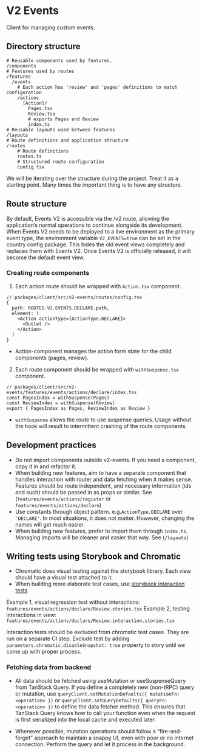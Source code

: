 # V2 Events

Client for managing custom events.

## Directory structure

```
# Reusable components used by features.
/components
# Features used by routes
/features
  /events
    # Each action has 'review' and 'pages' definitions to match configuration
    /actions
      [Action]/
        Pages.tsx
        Review.tsx
        # exports Pages and Review
        index.ts
# Reusable layouts used between features
/layouts
# Route definitions and application structure
/routes
    # Route definitions
    routes.ts
    # Structured route configuration
    config.tsx
```

We will be iterating over the structure during the project. Treat it as a starting point. Many times the important thing is to have any structure.

## Route structure

By default, Events V2 is accessible via the /v2 route, allowing the application’s normal operations to continue alongside its development. When Events V2 needs to be deployed to a live environment as the primary event type, the environment variable `V2_EVENTS=true` can be set in the country config package. This hides the old event views completely and replaces them with Events V2. Once Events V2 is officially released, it will become the default event view.

### Creating route components

1. Each action route should be wrapped with `Action.tsx` component.

```tsx
// packages/client/src/v2-events/routes/config.tsx
{
  path: ROUTES.V2.EVENTS.DECLARE.path,
  element: (
    <Action actionType={ActionType.DECLARE}>
      <Outlet />
    </Action>
  )
}
```

- Action-component manages the action form state for the child components (pages, review).

2. Each route component should be wrapped with `withSuspense.tsx` component.

```tsx
// packages/client/src/v2-events/features/events/actions/declare/index.tsx
const PagesIndex = withSuspense(Pages)
const ReviewIndex = withSuspense(Review)
export { PagesIndex as Pages, ReviewIndex as Review }
```

- `withSuspense` allows the route to use suspense queries. Usage without the hook will result to intermittent crashing of the route components.

## Development practices

- Do not import components outside v2-events. If you need a component, copy it in and refactor it.
- When building new features, aim to have a separate component that handles interaction with router and data fetching when it makes sense. Features should be route independent, and necessary information (ids and such) should be passed in as props or similar. See (`features/events/actions/register` or `features/events/actions/declare`)
- Use constants through object pattern. e.g.`ActionType.DECLARE` over `'DECLARE'`. In most situations, it does not matter. However, changing the names will get much easier.
- When building new features, prefer to import them through `index.ts`. Managing imports will be cleaner and easier that way. See (`/layouts`)

## Writing tests using Storybook and Chromatic

- Chromatic does visual testing against the storybook library. Each view should have a visual test attached to it.
- When building more elaborate test cases, use [storybook interaction tests](https://storybook.js.org/docs/writing-tests/component-testing#write-a-component-test)

Example 1, visual regression test without interactions: `features/events/actions/declare/Review.stories.tsx`
Example 2, testing interactions in view: `features/events/actions/declare/Review.interaction.stories.tsx`

Interaction tests should be excluded from chromatic test cases. They are run on a separate CI step.
Exclude test by adding `parameters.chromatic.disableSnapshot: true` property to story until we come up with proper process.

### Fetching data from backend

- All data should be fetched using useMutation or useSuspenseQuery from TanStack Query. If you define a completely new (non-tRPC) query or mutation, use `queryClient.setMutationDefaults({ mutationFn: <operation> })` or `queryClient.setQueryDefaults({ queryFn: <operation> })` to define the data fetcher method. This ensures that TanStack Query knows how to call your function even when the request is first serialized into the local cache and executed later.

- Whenever possible, mutation operations should follow a “fire-and-forget” approach to maintain a snappy UI, even with poor or no internet connection. Perform the query and let it process in the background.
